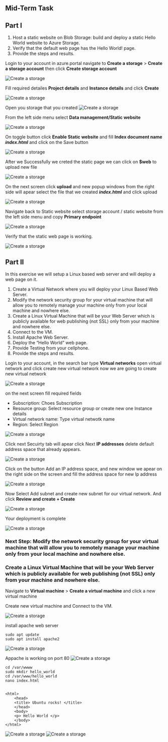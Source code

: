 ## Mid-Term Task


## Part I

1. Host a static website on Blob Storage: build and deploy a static Hello
World website to Azure Storage.
2. Verify that the default web page has the Hello World! page.
3. Provide the steps and results.



Login to your account in azure.portal navigate to  **Create a storage** > **Create a storage account** 
then click **Create storage account**

![Create a storage ](images/01.png) 

Fill required detailes **Project details** and **Instance details** and click **Create**

![Create a storage ](images/1.png) 

Open you storage that you created
![Create a storage ](images/2.png) 

From the left side menu select **Data management/Static website**

![Create a storage ](images/3.png) 

On toggle button click **Enable Static website** and fill **Index document name**  ***index.html*** and click on the Save button

![Create a storage ](images/4.png) 

After we Successfully we creted the static page we can click on **$web** to upload new file 

![Create a storage ](images/5.png) 

On the next screen click **upload** and new popup windows from the right side will apear select the file that we created  ***index.html*** and click upload 

![Create a storage ](images/6.png) 

Navigate back to Static website select storage account / static website from the left side menu and copy **Primary endpoint**

![Create a storage ](images/7.png) 

Verify that the static web page is working.

![Create a storage ](images/8.png) 



## Part II

In this exercise we will setup a Linux based web server and will
deploy a web page on it.
1. Create a Virtual Network where you will deploy your Linux Based
Web Server.
2. Modify the network security group for your virtual machine that will
allow you to remotely manage your machine only from your local
machine and nowhere else.
3. Create a Linux Virtual Machine that will be your Web Server which is
publicly available for web publishing (not SSL) only from your
machine and nowhere else.
4. Connect to the VM.
5. Install Apache Web Server.
6. Deploy the “Hello World” web page.
7. Provide Testing from your cellphone.
8. Provide the steps and results.


Login to your account, in the search bar type **Virtual networks** open virtual network and click create new virtual network now we are going to create new virtual network

![Create a storage ](images/a1.png) 

on the next screen fill required fields

* Subscription: Choes Subscription
* Resource group: Select resource group or create new one
Instance details
* Virtual network name: Type virtual netwotk name
* Region: Select Region

![Create a storage ](images/a2.png) 

Click next Secuirty tab will apear click Next **IP addresses** delete default address space that already appears.

![Create a storage ](images/a3.png) 


Click on the button Add an IP address space, and new window we apear on the right side on the screen and fill the address space for new Ip address

![Create a storage ](images/a4.png) 

Now Select Add subnet and create new subnet for our virtual network. And click **Review and create + Create**

![Create a storage ](images/a6.png) 

Your deployment is complete

![Create a storage ](images/a7.png) 


### Next Step: Modify the network security group for your virtual machine that will allow you to remotely manage your machine only from your local machine and nowhere else.


### Create a Linux Virtual Machine that will be your Web Server which is publicly available for web publishing (not SSL) only from your machine and nowhere else.

Navigate to **Virtual machine** > **Create a virtual machine** and click a new virtual machine


Create new virtual machine and  Connect to the VM.

![Create a storage ](images/c11.png) 

install apache web server

    sudo apt update
    sudo apt install apache2


![Create a storage ](images/b4.png) 


Appache is working on port 80
![Create a storage ](images/b6.png) 


    cd /var/wwww
    sudo mkdir hello_world
    cd /var/www/hello_world
    nano index.html


    <html>
        <head>
        <title> Ubuntu rocks! </title>
        </head>
        <body>
        <p> Hello World </p>
        </body>
    </html>


![Create a storage ](images/b7.png) 
![Create a storage ](images/fn.png) 







